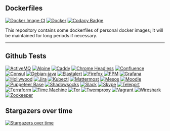 ## Dockerfiles

[![Docker Image CI](https://github.com/buluma/docker-test/actions/workflows/docker.yml/badge.svg)](https://github.com/buluma/docker-test/actions/workflows/docker.yml) [![Docker](https://github.com/buluma/docker-test/actions/workflows/docker-publish.yml/badge.svg)](https://github.com/buluma/docker-test/actions/workflows/docker-publish.yml) [![Codacy Badge](https://app.codacy.com/project/badge/Grade/2879a7c83ffb496284d69ec3b92c7df7)](https://www.codacy.com/gh/buluma/docker-test/dashboard?utm_source=github.com&amp;utm_medium=referral&amp;utm_content=buluma/docker-test&amp;utm_campaign=Badge_Grade)

This repository contains some dockerfiles of personal docker images; It will be maintained for long periods if necessary.

---
## Github Tests

[![ActiveMQ](https://github.com/buluma/docker-test/actions/workflows/activemq.yaml/badge.svg)](https://github.com/buluma/docker-test/actions/workflows/activemq.yaml) [![Alpine](https://github.com/buluma/docker-test/actions/workflows/alpine.yaml/badge.svg)](https://github.com/buluma/docker-test/actions/workflows/alpine.yaml) [![Caddy](https://github.com/buluma/docker-test/actions/workflows/caddy.yaml/badge.svg)](https://github.com/buluma/docker-test/actions/workflows/caddy.yaml) [![Chrome Headless](https://github.com/buluma/docker-test/actions/workflows/chrome-headless.yaml/badge.svg)](https://github.com/buluma/docker-test/actions/workflows/chrome-headless.yaml) [![Confluence](https://github.com/buluma/docker-test/actions/workflows/confluence.yaml/badge.svg)](https://github.com/buluma/docker-test/actions/workflows/confluence.yaml) [![Consul](https://github.com/buluma/dockerfiles/actions/workflows/consul.yaml/badge.svg)](https://github.com/buluma/dockerfiles/actions/workflows/consul.yaml) [![Debian-java](https://github.com/buluma/dockerfiles/actions/workflows/debian-java.yaml/badge.svg)](https://github.com/buluma/dockerfiles/actions/workflows/debian-java.yaml) [![Elastalert](https://github.com/buluma/docker-test/actions/workflows/elastalert.yaml/badge.svg)](https://github.com/buluma/docker-test/actions/workflows/elastalert.yaml) [![Firefox](https://github.com/buluma/dockerfiles/actions/workflows/firefox.yaml/badge.svg)](https://github.com/buluma/dockerfiles/actions/workflows/firefox.yaml) [![FPM](https://github.com/buluma/docker-test/actions/workflows/fpm.yaml/badge.svg)](https://github.com/buluma/docker-test/actions/workflows/fpm.yaml) [![Grafana](https://github.com/buluma/dockerfiles/actions/workflows/grafana.yaml/badge.svg)](https://github.com/buluma/dockerfiles/actions/workflows/grafana.yaml) [![Hollywood](https://github.com/buluma/dockerfiles/actions/workflows/hollywood.yaml/badge.svg)](https://github.com/buluma/dockerfiles/actions/workflows/hollywood.yaml) [![Jira](https://github.com/buluma/docker-test/actions/workflows/jira.yaml/badge.svg)](https://github.com/buluma/docker-test/actions/workflows/jira.yaml) [![Kubectl](https://github.com/buluma/dockerfiles/actions/workflows/docker-kubectl.yaml/badge.svg)](https://github.com/buluma/dockerfiles/actions/workflows/docker-kubectl.yaml) [![Mattermost](https://github.com/buluma/docker-test/actions/workflows/mattermost.yaml/badge.svg)](https://github.com/buluma/docker-test/actions/workflows/mattermost.yaml) [![Mesos](https://github.com/buluma/dockerfiles/actions/workflows/mesos.yaml/badge.svg)](https://github.com/buluma/dockerfiles/actions/workflows/mesos.yaml) [![Moodle](https://github.com/buluma/dockerfiles/actions/workflows/moodle.yaml/badge.svg)](https://github.com/buluma/dockerfiles/actions/workflows/moodle.yaml) [![Puppeteer Base](https://github.com/buluma/docker-test/actions/workflows/puppeteer-base.yaml/badge.svg)](https://github.com/buluma/docker-test/actions/workflows/puppeteer-base.yaml) [![Shadowsocks](https://github.com/buluma/dockerfiles/actions/workflows/shadowsocks.yaml/badge.svg)](https://github.com/buluma/dockerfiles/actions/workflows/shadowsocks.yaml) [![Slack](https://github.com/buluma/dockerfiles/actions/workflows/slack.yaml/badge.svg)](https://github.com/buluma/dockerfiles/actions/workflows/slack.yaml) [![Skype](https://github.com/buluma/dockerfiles/actions/workflows/skype.yaml/badge.svg)](https://github.com/buluma/dockerfiles/actions/workflows/skype.yaml) [![Teleport](https://github.com/buluma/docker-test/actions/workflows/teleport.yaml/badge.svg)](https://github.com/buluma/docker-test/actions/workflows/teleport.yaml) [![Terraform](https://github.com/buluma/dockerfiles/actions/workflows/terraform.yaml/badge.svg)](https://github.com/buluma/dockerfiles/actions/workflows/terraform.yaml) [![Time Machine](https://github.com/buluma/docker-test/actions/workflows/time-machine.yaml/badge.svg)](https://github.com/buluma/docker-test/actions/workflows/time-machine.yaml) [![Tor](https://github.com/buluma/docker-test/actions/workflows/tor.yaml/badge.svg)](https://github.com/buluma/docker-test/actions/workflows/tor.yaml) [![Twemproxy](https://github.com/buluma/dockerfiles/actions/workflows/twemproxy.yaml/badge.svg)](https://github.com/buluma/dockerfiles/actions/workflows/twemproxy.yaml) [![Vagrant](https://github.com/buluma/docker-test/actions/workflows/vagrant.yml/badge.svg)](https://github.com/buluma/docker-test/actions/workflows/vagrant.yml) [![Wireshark](https://github.com/buluma/dockerfiles/actions/workflows/wireshark.yaml/badge.svg)](https://github.com/buluma/dockerfiles/actions/workflows/wireshark.yaml) [![Zookeeper](https://github.com/buluma/dockerfiles/actions/workflows/zookeeper.yaml/badge.svg)](https://github.com/buluma/dockerfiles/actions/workflows/zookeeper.yaml)

## Stargazers over time

[![Stargazers over time](https://starchart.cc/buluma/dockerfiles.svg)](https://starchart.cc/buluma/dockerfiles)
